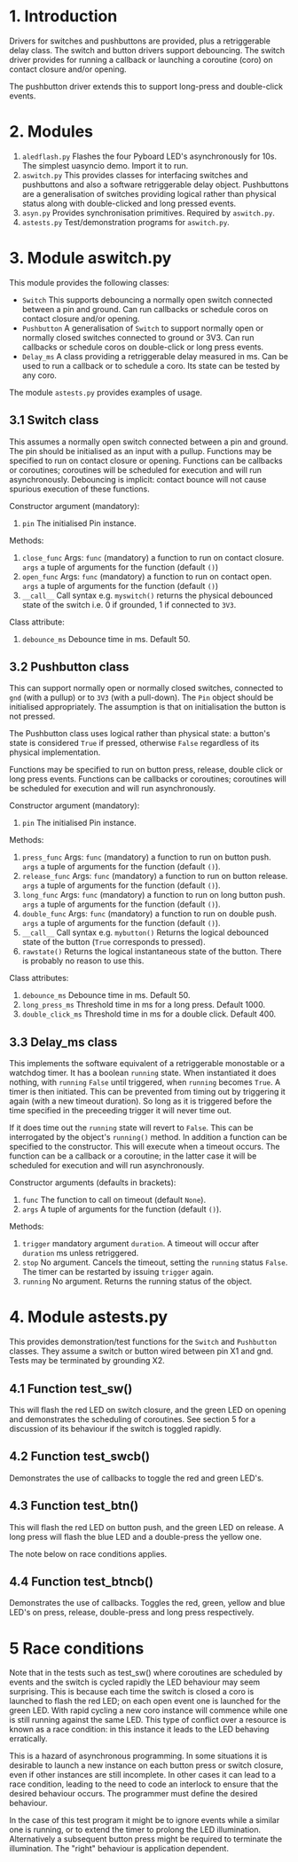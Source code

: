# 1. Introduction

Drivers for switches and pushbuttons are provided, plus a retriggerable delay
class. The switch and button drivers support debouncing. The switch driver
provides for running a callback or launching a coroutine (coro) on contact
closure and/or opening.

The pushbutton driver extends this to support long-press and double-click
events.

# 2. Modules

 1. ``aledflash.py`` Flashes the four Pyboard LED's asynchronously for 10s. The
 simplest uasyncio demo. Import it to run.
 2. ``aswitch.py`` This provides classes for interfacing switches and
 pushbuttons and also a software retriggerable delay object. Pushbuttons are a
 generalisation of switches providing logical rather than physical status along
 with double-clicked and long pressed events.
 3. ``asyn.py`` Provides synchronisation primitives. Required by ``aswitch.py``.
 4. ``astests.py`` Test/demonstration programs for ``aswitch.py``.

# 3. Module aswitch.py

This module provides the following classes:

 * ``Switch`` This supports debouncing a normally open switch connected between
 a pin and ground. Can run callbacks or schedule coros on contact closure
 and/or opening.
 * ``Pushbutton`` A generalisation of ``Switch`` to support normally open or
 normally closed switches connected to ground or 3V3. Can run callbacks or
 schedule coros on double-click or long press events.
 * ``Delay_ms`` A class providing a retriggerable delay measured in ms. Can be
 used to run a callback or to schedule a coro. Its state can be tested by any
 coro.
 
The module ``astests.py`` provides examples of usage.

## 3.1 Switch class

This assumes a normally open switch connected between a pin and ground. The pin
should be initialised as an input with a pullup. Functions may be specified to
run on contact closure or opening. Functions can be callbacks or coroutines;
coroutines will be scheduled for execution and will run asynchronously.
Debouncing is implicit: contact bounce will not cause spurious execution of
these functions.

Constructor argument (mandatory):

 1. ``pin`` The initialised Pin instance.
 
Methods:

 1. ``close_func`` Args: ``func`` (mandatory) a function to run on contact
 closure. ``args`` a tuple of arguments for the function (default ``()``)
 2. ``open_func`` Args: ``func`` (mandatory) a function to run on contact open.
 ``args`` a tuple of arguments for the function (default ``()``)
 3. ``__call__`` Call syntax e.g. ``myswitch()`` returns the physical debounced
 state of the switch i.e. 0 if grounded, 1 if connected to ``3V3``.

Class attribute:
 1. ``debounce_ms`` Debounce time in ms. Default 50.

## 3.2 Pushbutton class

This can support normally open or normally closed switches, connected to ``gnd``
(with a pullup) or to ``3V3`` (with a pull-down). The ``Pin`` object should be
initialised appropriately. The assumption is that on initialisation the button
is not pressed.

The Pushbutton class uses logical rather than physical state: a button's state
is considered ``True`` if pressed, otherwise ``False`` regardless of its
physical implementation.

Functions may be specified to run on button press, release, double click or
long press events. Functions can be callbacks or coroutines; coroutines will be
scheduled for execution and will run asynchronously.

Constructor argument (mandatory):

 1. ``pin`` The initialised Pin instance.

Methods:

 1. ``press_func`` Args: ``func`` (mandatory) a function to run on button push.
 ``args`` a tuple of arguments for the function (default ``()``).
 2. ``release_func`` Args: ``func`` (mandatory) a function to run on button
 release. ``args`` a tuple of arguments for the function (default ``()``).
 3. ``long_func`` Args: ``func`` (mandatory) a function to run on long button
 push. ``args`` a tuple of arguments for the function (default ``()``).
 4. ``double_func`` Args: ``func`` (mandatory) a function to run on double
 push. ``args`` a tuple of arguments for the function (default ``()``).
 5. ``__call__`` Call syntax e.g. ``mybutton()`` Returns the logical debounced
 state of the button (``True`` corresponds to pressed).
 6. ``rawstate()`` Returns the logical instantaneous state of the button. There
 is probably no reason to use this.

Class attributes:
 1. ``debounce_ms`` Debounce time in ms. Default 50.
 2. ``long_press_ms`` Threshold time in ms for a long press. Default 1000.
 3. ``double_click_ms`` Threshold time in ms for a double click. Default 400.

## 3.3 Delay_ms class

This implements the software equivalent of a retriggerable monostable or a
watchdog timer. It has a boolean ``running`` state. When instantiated it does
nothing, with ``running`` ``False`` until triggered, when ``running`` becomes
``True``. A timer is then initiated. This can be prevented from timing out by
triggering it again (with a new timeout duration). So long as it is triggered
before the time specified in the preceeding trigger it will never time out.

If it does time out the ``running`` state will revert to ``False``. This can be
interrogated by the object's ``running()`` method. In addition a function can
be specified to the constructor. This will execute when a timeout occurs. The
function can be a callback or a coroutine; in the latter case it will be
scheduled for execution and will run asynchronously.

Constructor arguments (defaults in brackets):

 1. ``func`` The function to call on timeout (default ``None``).
 2. ``args`` A tuple of arguments for the function (default ``()``).

Methods:

 1. ``trigger`` mandatory argument ``duration``. A timeout will occur after
 ``duration`` ms unless retriggered.
 2. ``stop`` No argument. Cancels the timeout, setting the ``running`` status
 ``False``. The timer can be restarted by issuing ``trigger`` again.
 3. ``running`` No argument. Returns the running status of the object.

# 4. Module astests.py

This provides demonstration/test functions for the ``Switch`` and ``Pushbutton``
classes. They assume a switch or button wired between pin X1 and gnd. Tests may
be terminated by grounding X2.

## 4.1 Function test_sw()

This will flash the red LED on switch closure, and the green LED on opening
and demonstrates the scheduling of coroutines. See section 5 for a discussion
of its behaviour if the switch is toggled rapidly.

## 4.2 Function test_swcb()

Demonstrates the use of callbacks to toggle the red and green LED's.

## 4.3 Function test_btn()

This will flash the red LED on button push, and the green LED on release. A
long press will flash the blue LED and a double-press the yellow one.

The note below on race conditions applies.

## 4.4 Function test_btncb()

Demonstrates the use of callbacks. Toggles the red, green, yellow and blue
LED's on press, release, double-press and long press respectively.

# 5 Race conditions

Note that in the tests such as test_sw() where coroutines are scheduled by
events and the switch is cycled rapidly the LED behaviour may seem surprising.
This is because each time the switch is closed a coro is launched to flash the
red LED; on each open event one is launched for the green LED. With rapid
cycling a new coro instance will commence while one is still running against
the same LED. This type of conflict over a resource is known as a race
condition: in this instance it leads to the LED behaving erratically.

This is a hazard of asynchronous programming. In some situations it is
desirable to launch a new instance on each button press or switch closure, even
if other instances are still incomplete. In other cases it can lead to a race
condition, leading to the need to code an interlock to ensure that the desired
behaviour occurs. The programmer must define the desired behaviour.

In the case of this test program it might be to ignore events while a similar
one is running, or to extend the timer to prolong the LED illumination.
Alternatively a subsequent button press might be required to terminate the
illumination. The "right" behaviour is application dependent.
